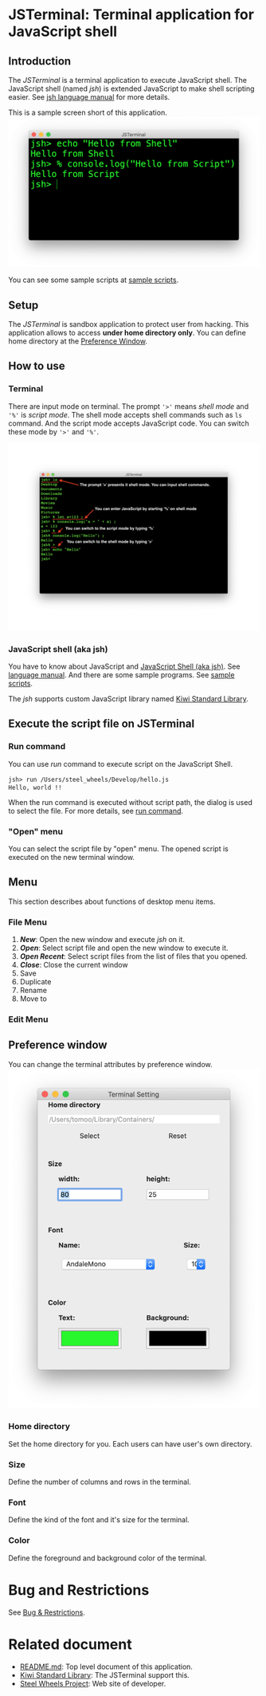 # JSTerminal: Terminal application for JavaScript shell

## Introduction
The *JSTerminal* is a terminal application to execute JavaScript shell.
The JavaScript shell (named *jsh*) is extended JavaScript to make shell scripting easier. See [jsh language manual](https://github.com/steelwheels/JSTools/blob/master/Document/jsh-lang.md) for more details.

This is a sample screen short of this application.
![Main window](./Images/main-screenshot.png)

You can see some sample scripts at [sample scripts](https://github.com/steelwheels/JSTools/blob/master/Document/samples/sample.md).

## Setup
The *JSTerminal* is sandbox application to protect user from hacking.
This application allows to access __under home directory only__.
You can define home directory at the [Preference Window](#Preference).

## How to use
### Terminal
There are input mode on terminal.
The prompt `'>'` means *shell mode* and `'%'` is *script mode*.
The shell mode accepts shell commands such as `ls` command.
And the script mode accepts JavaScript code.
You can switch these mode by `'>'` and `'%'`.

![Two modes](Images/mode2.png)

### JavaScript shell (aka jsh)
You have to know about JavaScript and [JavaScript Shell (aka jsh)](https://github.com/steelwheels/JSTools/blob/master/Document/jsh-lang.md).
See [language manual](https://github.com/steelwheels/JSTools/blob/master/Document/jsh-lang.md). And there are some sample programs. See [sample scripts](https://github.com/steelwheels/JSTools/blob/master/Document/samples/sample.md).

The *jsh* supports custom JavaScript library named [Kiwi Standard Library](https://github.com/steelwheels/KiwiScript/blob/master/KiwiLibrary/Document/Library.md).

## Execute the script file on JSTerminal
### Run command
You can use *run* command to execute script on the JavaScript Shell.
````
jsh> run /Users/steel_wheels/Develop/hello.js
Hello, world !!
````

When the run command is executed without script path, the dialog is used to select the file.
For more details, see [run command](https://github.com/steelwheels/JSTools/blob/master/Document/builtins/run-man.md).

### "Open" menu
You can select the script file by "open" menu.
The opened script is executed on the new terminal window.

## Menu
This section describes about functions of desktop menu items.
### File Menu
1. ___New___: Open the new window and execute *jsh* on it.
2. ___Open___: Select script file and open the new window to execute it.
3. ___Open Recent___: Select script files from the list of files that you opened.
4. ___Close___: Close the current window
5. Save
6. Duplicate
7. Rename
8. Move to

### Edit Menu

## Preference window
You can change the terminal attributes by preference window.
![Preference window](./Images/preference-screenshot.png)

### Home directory
Set the home directory for you. Each users can have user's own directory.
### Size
Define the number of columns and rows in the terminal.
### Font
Define the kind of the font and it's size for the terminal.
### Color
Define the foreground and background color of the terminal.

# Bug and Restrictions
See [Bug & Restrictions](https://github.com/steelwheels/JSTerminal/blob/master/Documents/restrictions.md).

# Related document
* [README.md](https://github.com/steelwheels/JSTerminal): Top level document of this application.
* [Kiwi Standard Library](https://github.com/steelwheels/KiwiScript/blob/master/KiwiLibrary/Document/Library.md): The JSTerminal support this.
* [Steel Wheels Project](http://steelwheels.github.io): Web site of developer.
